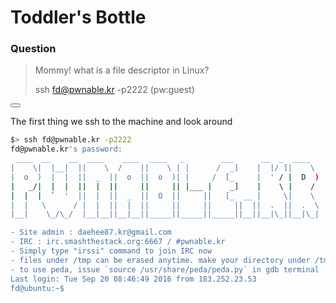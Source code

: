 # Toddler's Bottle

### Question

> Mommy! what is a file descriptor in Linux?
> 
> ssh fd@pwnable.kr -p2222 \(pw:guest\)

<button class="section" target="solution" show="Show solution" hide="Hide solution"></button>

<!--sec data-title="Solution" data-id="solution" data-show=false ces-->
The first thing we ssh to the machine and look around

```sh
$> ssh fd@pwnable.kr -p2222
fd@pwnable.kr's password:
 ____  __    __  ____    ____  ____   _        ___      __  _  ____
|    \|  |__|  ||    \  /    ||    \ | |      /  _]    |  |/ ]|    \
|  o  )  |  |  ||  _  ||  o  ||  o  )| |     /  [_     |  ' / |  D  )
|   _/|  |  |  ||  |  ||     ||     || |___ |    _]    |    \ |    /
|  |  |  `  '  ||  |  ||  _  ||  O  ||     ||   [_  __ |     \|    \
|  |   \      / |  |  ||  |  ||     ||     ||     ||  ||  .  ||  .  \
|__|    \_/\_/  |__|__||__|__||_____||_____||_____||__||__|\_||__|\_|

- Site admin : daehee87.kr@gmail.com
- IRC : irc.smashthestack.org:6667 / #pwnable.kr
- Simply type "irssi" command to join IRC now
- files under /tmp can be erased anytime. make your directory under /tmp
- to use peda, issue `source /usr/share/peda/peda.py` in gdb terminal
Last login: Tue Sep 20 08:46:49 2016 from 183.252.23.53
fd@ubuntu:~$

```
<!--endsec-->



